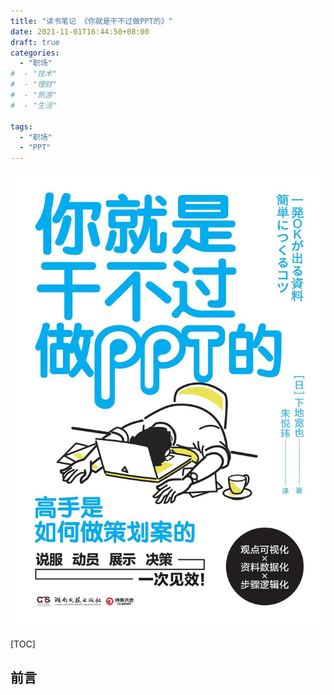 ```yaml
---
title: "读书笔记 《你就是干不过做PPT的》"
date: 2021-11-01T16:44:50+08:00
draft: true
categories:
  - "职场"
#  - "技术"
#  - "理财"
#  - "旅游"
#  - "生活"

tags: 
  - "职场"
  - "PPT"
---
```


![你就是干不过做PPT的](https://github.com/huangpeng1126/huangpeng1126.github.io/raw/master/images/%E4%BD%A0%E5%B0%B1%E6%98%AF%E5%B9%B2%E4%B8%8D%E8%BF%87%E5%81%9APPT%E7%9A%84.jpeg)



[TOC]

## 前言



